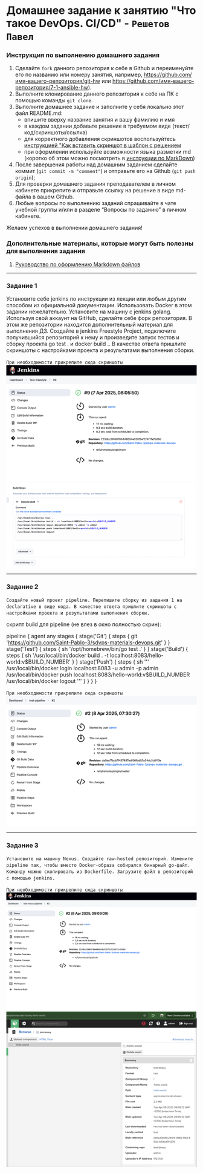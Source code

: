 # Домашнее задание к занятию "Что такое DevOps. СI/СD" - `Решетов Павел`


### Инструкция по выполнению домашнего задания

   1. Сделайте `fork` данного репозитория к себе в Github и переименуйте его по названию или номеру занятия, например, https://github.com/имя-вашего-репозитория/git-hw или  https://github.com/имя-вашего-репозитория/7-1-ansible-hw).
   2. Выполните клонирование данного репозитория к себе на ПК с помощью команды `git clone`.
   3. Выполните домашнее задание и заполните у себя локально этот файл README.md:
      - впишите вверху название занятия и вашу фамилию и имя
      - в каждом задании добавьте решение в требуемом виде (текст/код/скриншоты/ссылка)
      - для корректного добавления скриншотов воспользуйтесь [инструкцией "Как вставить скриншот в шаблон с решением](https://github.com/netology-code/sys-pattern-homework/blob/main/screen-instruction.md)
      - при оформлении используйте возможности языка разметки md (коротко об этом можно посмотреть в [инструкции  по MarkDown](https://github.com/netology-code/sys-pattern-homework/blob/main/md-instruction.md))
   4. После завершения работы над домашним заданием сделайте коммит (`git commit -m "comment"`) и отправьте его на Github (`git push origin`);
   5. Для проверки домашнего задания преподавателем в личном кабинете прикрепите и отправьте ссылку на решение в виде md-файла в вашем Github.
   6. Любые вопросы по выполнению заданий спрашивайте в чате учебной группы и/или в разделе “Вопросы по заданию” в личном кабинете.
   
Желаем успехов в выполнении домашнего задания!
   
### Дополнительные материалы, которые могут быть полезны для выполнения задания

1. [Руководство по оформлению Markdown файлов](https://gist.github.com/Jekins/2bf2d0638163f1294637#Code)

---

### Задание 1

Установите себе jenkins по инструкции из лекции или любым другим способом из официальной документации. Использовать Docker в этом задании нежелательно.
Установите на машину с jenkins golang.
Используя свой аккаунт на GitHub, сделайте себе форк репозитория. В этом же репозитории находится дополнительный материал для выполнения ДЗ.
Создайте в jenkins Freestyle Project, подключите получившийся репозиторий к нему и произведите запуск тестов и сборку проекта go test . и  docker build ..
В качестве ответа пришлите скриншоты с настройками проекта и результатами выполнения сборки.



`При необходимости прикрепитe сюда скриншоты`
![jenkins setup](screenshots/1-1.png)
![jenkins result](screenshots/1-2.png)


---

### Задание 2

`Создайте новый проект pipeline.
Перепишите сборку из задания 1 на declarative в виде кода.
В качестве ответа пришлите скриншоты с настройками проекта и результатами выполнения сборки.`

скрипт build для pipeline (не влез в окно полностью скрин):

pipeline {
  agent any
  stages {
    stage('Git') {
      steps {
        git 'https://github.com/Saint-Pablo-3/sdvps-materials-devops.git'
      }
    }
    stage('Test') {
      steps {
        sh '/opt/homebrew/bin/go test .'
      }
    }
    stage('Build') {
      steps {
        sh '/usr/local/bin/docker build . -t localhost:8083/hello-world:v$BUILD_NUMBER'
      }
    }
    stage('Push') {
      steps {
        sh '''
          /usr/local/bin/docker login localhost:8083 -u admin -p admin
          /usr/local/bin/docker push localhost:8083/hello-world:v$BUILD_NUMBER
          /usr/local/bin/docker logout
        '''
      }
    }
  }
}



`При необходимости прикрепитe сюда скриншоты`
![jenkins pipeline](screenshots/2-2.png)


---

### Задание 3

`Установите на машину Nexus.
Создайте raw-hosted репозиторий.
Измените pipeline так, чтобы вместо Docker-образа собирался бинарный go-файл. Команду можно скопировать из Dockerfile.
Загрузите файл в репозиторий с помощью jenkins.
`

`При необходимости прикрепитe сюда скриншоты`
![nexus-binary-1](screenshots/3-1.png)
![nexus-binary-2](screenshots/3-2.png)

